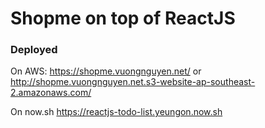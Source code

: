 # Shopme on top of ReactJS

### Deployed

On AWS: https://shopme.vuongnguyen.net/ or http://shopme.vuongnguyen.net.s3-website-ap-southeast-2.amazonaws.com/

On now.sh https://reactjs-todo-list.yeungon.now.sh
